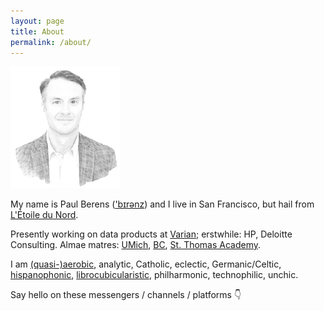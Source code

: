 ```yaml
---
layout: page
title: About
permalink: /about/
---
```

<img src="/assets/images/pmb.sketch.png" width="35%" height="35%">

My name is Paul Berens (<a href="/assets/audio/berens.mp3">'bɪrənz</a>) and I live in San Francisco, but hail from [L'Étoile du Nord](/minnesota).

Presently working on data products at <a href="https://varian.com" target="_blank">Varian</a>; erstwhile: HP, Deloitte Consulting. Almae matres: <a href="https://michiganross.umich.edu/" target="_blank">UMich</a>, <a href="https://bc.edu" target="_blank">BC</a>, <a href="https://pb.url.lol/sta" target="_blank">St. Thomas Academy</a>.

I am <a href="https://pb.url.lol/defaultroute" target="_blank">(quasi-)aerobic</a>, analytic, Catholic, eclectic, Germanic/Celtic, <a href="https://translate.google.com/translate?sl=en&tl=es&u=https://berens.co/about/">hispanophonic</a>, [librocubicularistic](/books), philharmonic, technophilic, unchic.

Say hello on these messengers / channels / platforms &#128071;

<a href="https://angel.co/berens" target="_blank"><i class="fab fa-angellist"></i></a>&nbsp;&nbsp;&nbsp;
<a href="https://discordapp.com/users/181094465874821120" target="_blank"><i class="fab fa-discord"></i></a>&nbsp;&nbsp;&nbsp;
<a href="https://keybase.io/berens" target="_blank"><i class="fab fa-keybase"></i></a>&nbsp;&nbsp;&nbsp;
<a href="https://linkedin.com/in/berensp" target="_blank"><i class="fab fa-linkedin-in"></i></a>&nbsp;&nbsp;&nbsp;
<a rel="me" href="https://mastodon.social/@berens" target="_blank"><i class="fab fa-mastodon"></i></a>&nbsp;&nbsp;&nbsp;
<a href="https://www.strava.com/athletes/berenzino" target="_blank"><i class="fab fa-strava"></i></a>&nbsp;&nbsp;&nbsp;
<a href="https://twitter.com/berensp" target="_blank"><i class="fab fa-twitter"></i></a>
